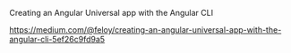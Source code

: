 Creating an Angular Universal app with the Angular CLI

https://medium.com/@feloy/creating-an-angular-universal-app-with-the-angular-cli-5ef26c9fd9a5